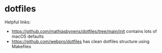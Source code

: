 # dotfiles

Helpful links:

- https://github.com/mathiasbynens/dotfiles/tree/main/init contains lots of macOS defaults
- https://github.com/webpro/dotfiles has clean dotfiles structure using Makefiles
